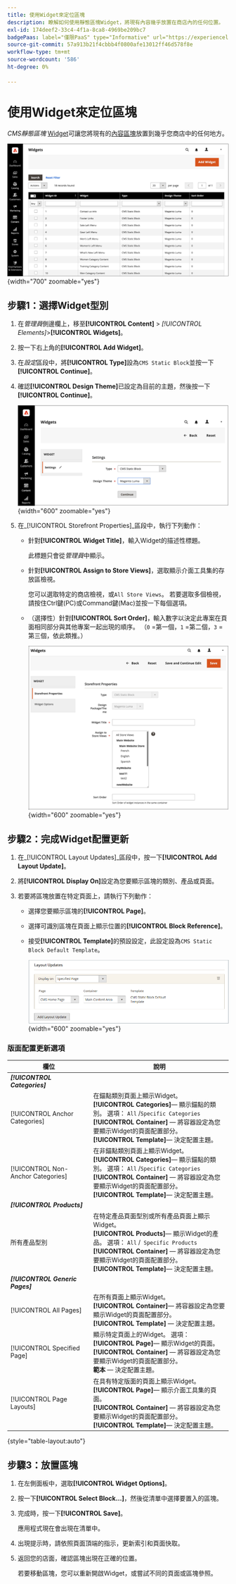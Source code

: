 ```yaml
---
title: 使用Widget來定位區塊
description: 瞭解如何使用靜態區塊Widget，將現有內容幾乎放置在商店內的任何位置。
exl-id: 174deef2-33c4-4f1a-8ca8-4969be209bc7
badgePaas: label="僅限PaaS" type="Informative" url="https://experienceleague.adobe.com/en/docs/commerce/user-guides/product-solutions" tooltip="僅適用於雲端專案(Adobe管理的PaaS基礎結構)和內部部署專案的Adobe Commerce 。"
source-git-commit: 57a913b21f4cbbb4f0800afe13012ff46d578f8e
workflow-type: tm+mt
source-wordcount: '586'
ht-degree: 0%

---
```


# 使用Widget來定位區塊

_CMS靜態區塊_ [Widget](widgets.md)可讓您將現有的[內容區塊](blocks.md)放置到幾乎您商店中的任何地方。

![介面工具集](./assets/widgets.png){width="700" zoomable="yes"}

## 步驟1：選擇Widget型別

1. 在&#x200B;_管理員_&#x200B;側邊欄上，移至&#x200B;**[!UICONTROL Content]** > _[!UICONTROL Elements]_>**[!UICONTROL Widgets]**。

1. 按一下右上角的&#x200B;**[!UICONTROL Add Widget]**。

1. 在&#x200B;_設定_&#x200B;區段中，將&#x200B;**[!UICONTROL Type]**&#x200B;設為`CMS Static Block`並按一下&#x200B;**[!UICONTROL Continue]**。

1. 確認&#x200B;**[!UICONTROL Design Theme]**&#x200B;已設定為目前的主題，然後按一下&#x200B;**[!UICONTROL Continue]**。

   ![Widget設定](./assets/widget-settings.png){width="600" zoomable="yes"}

1. 在&#x200B;_[!UICONTROL Storefront Properties]_區段中，執行下列動作：

   - 針對&#x200B;**[!UICONTROL Widget Title]**，輸入Widget的描述性標題。

     此標題只會從&#x200B;_管理員_&#x200B;中顯示。

   - 針對&#x200B;**[!UICONTROL Assign to Store Views]**，選取顯示介面工具集的存放區檢視。

     您可以選取特定的商店檢視，或`All Store Views`。 若要選取多個檢視，請按住Ctrl鍵(PC)或Command鍵(Mac)並按一下每個選項。

   - （選擇性）針對&#x200B;**[!UICONTROL Sort Order]**，輸入數字以決定此專案在頁面相同部分與其他專案一起出現的順序。 （`0` =第一個，`1` =第二個，`3` =第三個，依此類推。）

     ![店面屬性](./assets/widget-storefront-properties.png){width="600" zoomable="yes"}

## 步驟2：完成Widget配置更新

1. 在&#x200B;_[!UICONTROL Layout Updates]_區段中，按一下&#x200B;**[!UICONTROL Add Layout Update]**。

1. 將&#x200B;**[!UICONTROL Display On]**&#x200B;設定為您要顯示區塊的類別、產品或頁面。

1. 若要將區塊放置在特定頁面上，請執行下列動作：

   - 選擇您要顯示區塊的&#x200B;**[!UICONTROL Page]**。

   - 選擇可識別區塊在頁面上顯示位置的&#x200B;**[!UICONTROL Block Reference]**。

   - 接受&#x200B;**[!UICONTROL Template]**&#x200B;的預設設定，此設定設為`CMS Static Block Default Template`。

     ![配置更新](./assets/widget-layout-update-home-page.png){width="600" zoomable="yes"}

### 版面配置更新選項

| 欄位 | 說明 |
|--- |--- |
| **_[!UICONTROL Categories]_** |  |
| [!UICONTROL Anchor Categories] | 在錨點類別頁面上顯示Widget。<br/>**[!UICONTROL Categories]**— 顯示錨點的類別。 選項： `All` /`Specific Categories`<br/>**[!UICONTROL Container]** — 將容器設定為您要顯示Widget的頁面配置部分。<br/>**[!UICONTROL Template]**— 決定配置主題。 |
| [!UICONTROL Non-Anchor Categories] | 在非錨點類別頁面上顯示Widget。<br/>**[!UICONTROL Categories]**— 顯示錨點的類別。 選項： `All` /`Specific Categories`<br/>**[!UICONTROL Container]** — 將容器設定為您要顯示Widget的頁面配置部分。<br/>**[!UICONTROL Template]**— 決定配置主題。 |
| **_[!UICONTROL Products]_** |  |
| 所有產品型別 | 在特定產品頁面型別或所有產品頁面上顯示Widget。 <br/>**[!UICONTROL Products]**— 顯示Widget的產品。 選項： `All` /` Specific Products`<br/>**[!UICONTROL Container]** — 將容器設定為您要顯示Widget的頁面配置部分。<br/>**[!UICONTROL Template]**— 決定配置主題。 |
| **_[!UICONTROL Generic Pages]_** |  |
| [!UICONTROL All Pages] | 在所有頁面上顯示Widget。 <br/>**[!UICONTROL Container]**— 將容器設定為您要顯示Widget的頁面配置部分。<br/>**[!UICONTROL Template]** — 決定配置主題。 |
| [!UICONTROL Specified Page] | 顯示特定頁面上的Widget。 選項：<br/>**[!UICONTROL Page]**— 顯示Widget的頁面。<br/>**[!UICONTROL Container]** — 將容器設定為您要顯示Widget的頁面配置部分。<br/>**範本** — 決定配置主題。 |
| [!UICONTROL Page Layouts] | 在具有特定版面的頁面上顯示Widget。 <br/>**[!UICONTROL Page]**— 顯示介面工具集的頁面。<br/>**[!UICONTROL Container]** — 將容器設定為您要顯示Widget的頁面配置部分。<br/>**[!UICONTROL Template]**— 決定配置主題。 |

{style="table-layout:auto"}

## 步驟3：放置區塊

1. 在左側面板中，選取&#x200B;**[!UICONTROL Widget Options]**。

1. 按一下&#x200B;**[!UICONTROL Select Block…]**，然後從清單中選擇要置入的區塊。

1. 完成時，按一下&#x200B;**[!UICONTROL Save]**。

   應用程式現在會出現在清單中。

1. 出現提示時，請依照頁面頂端的指示，更新索引和頁面快取。

1. 返回您的店面，確認區塊出現在正確的位置。

   若要移動區塊，您可以重新開啟Widget，或嘗試不同的頁面或區塊參照。
